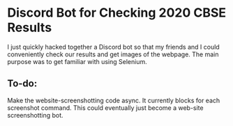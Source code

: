 # Discord Bot for Checking 2020 CBSE Results

I just quickly hacked together a Discord bot so that my friends and I could conveniently check our results and get images of the webpage. The main purpose was to get familiar with using Selenium.

## To-do:
Make the website-screenshotting code async. It currently blocks for each screenshot command.
This could eventually just become a web-site screenshotting bot.
